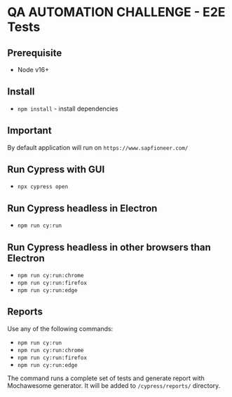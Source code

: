 # QA AUTOMATION CHALLENGE - E2E Tests

## Prerequisite

- Node v16+

## Install

- `npm install` - install dependencies

## Important

By default application will run on `https://www.sapfioneer.com/`

## Run Cypress with GUI

- `npx cypress open`

## Run Cypress headless in Electron

- `npm run cy:run`

## Run Cypress headless in other browsers than Electron

- `npm run cy:run:chrome`
- `npm run cy:run:firefox`
- `npm run cy:run:edge`

## Reports

Use any of the following commands:

- `npm run cy:run`
- `npm run cy:run:chrome`
- `npm run cy:run:firefox`
- `npm run cy:run:edge`

The command runs a complete set of tests and generate report with Mochawesome generator. It will be added to `/cypress/reports/` directory.

